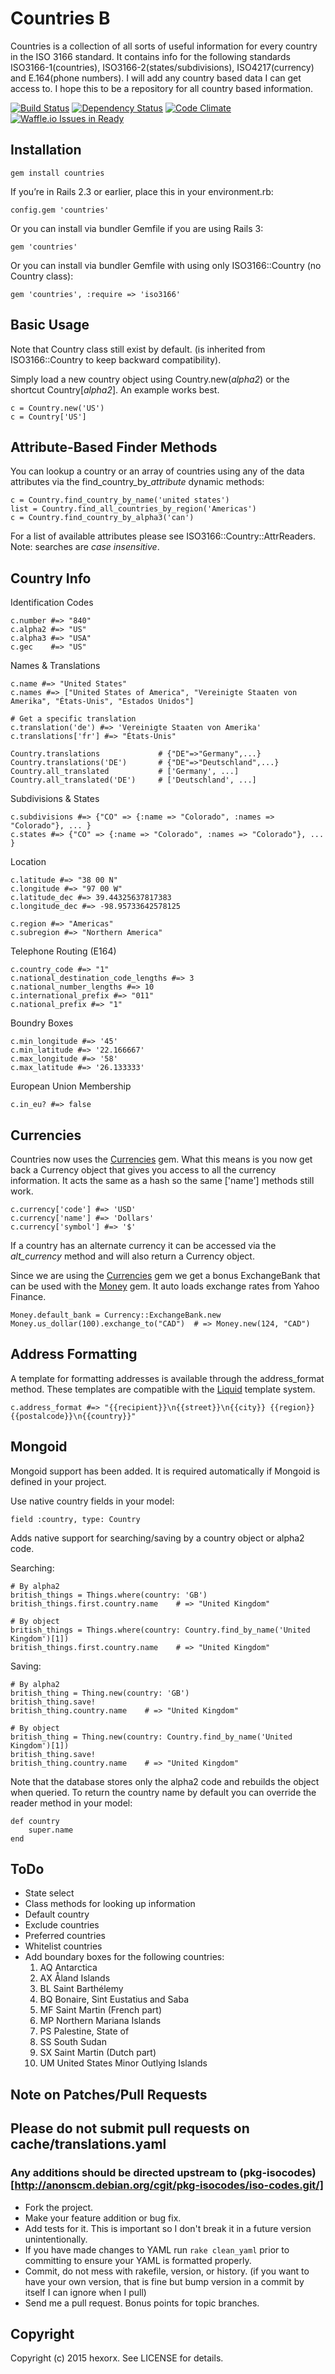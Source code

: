 Countries B
=========

Countries is a collection of all sorts of useful information for every country in the ISO 3166 standard. It contains info for the following standards ISO3166-1(countries), ISO3166-2(states/subdivisions), ISO4217(currency) and E.164(phone numbers). I will add any country based data I can get access to. I hope this to be a repository for all country based information.

[![Build Status](https://travis-ci.org/hexorx/countries.png)](https://travis-ci.org/hexorx/countries) [![Dependency Status](https://gemnasium.com/hexorx/countries.png)](https://gemnasium.com/hexorx/countries) [![Code Climate](https://codeclimate.com/github/hexorx/countries.png)](https://codeclimate.com/github/hexorx/countries) [![Waffle.io Issues in Ready](https://badge.waffle.io/hexorx/countries.png)](http://waffle.io/hexorx/countries)

Installation
------------

    gem install countries

If you’re in Rails 2.3 or earlier, place this in your environment.rb:

    config.gem 'countries'

Or you can install via bundler Gemfile if you are using Rails 3:

    gem 'countries'

Or you can install via bundler Gemfile with using only ISO3166::Country (no Country class):

    gem 'countries', :require => 'iso3166'

Basic Usage
-----------

Note that Country class still exist by default.
(is inherited from ISO3166::Country to keep backward compatibility).

Simply load a new country object using Country.new(*alpha2*) or the shortcut Country[*alpha2*]. An example  works best.

    c = Country.new('US')
    c = Country['US']

Attribute-Based Finder Methods
------------

You can lookup a country or an array of countries using any of the data attributes via the find\_country\_by_*attribute* dynamic methods:

    c = Country.find_country_by_name('united states')
    list = Country.find_all_countries_by_region('Americas')
    c = Country.find_country_by_alpha3('can')

For a list of available attributes please see ISO3166::Country::AttrReaders.
Note: searches are *case insensitive*.

Country Info
------------

  Identification Codes

    c.number #=> "840"
    c.alpha2 #=> "US"
    c.alpha3 #=> "USA"
    c.gec    #=> "US"

  Names & Translations

    c.name #=> "United States"
    c.names #=> ["United States of America", "Vereinigte Staaten von Amerika", "États-Unis", "Estados Unidos"]

    # Get a specific translation
    c.translation('de') #=> 'Vereinigte Staaten von Amerika'
    c.translations['fr'] #=> "États-Unis"

    Country.translations             # {"DE"=>"Germany",...}
    Country.translations('DE')       # {"DE"=>"Deutschland",...}
    Country.all_translated           # ['Germany', ...]
    Country.all_translated('DE')     # ['Deutschland', ...]

  Subdivisions & States

    c.subdivisions #=> {"CO" => {:name => "Colorado", :names => "Colorado"}, ... }
    c.states #=> {"CO" => {:name => "Colorado", :names => "Colorado"}, ... }

  Location

    c.latitude #=> "38 00 N"
    c.longitude #=> "97 00 W"
    c.latitude_dec #=> 39.44325637817383
    c.longitude_dec #=> -98.95733642578125

    c.region #=> "Americas"
    c.subregion #=> "Northern America"

  Telephone Routing (E164)

    c.country_code #=> "1"
    c.national_destination_code_lengths #=> 3
    c.national_number_lengths #=> 10
    c.international_prefix #=> "011"
    c.national_prefix #=> "1"

  Boundry Boxes

    c.min_longitude #=> '45'
    c.min_latitude #=> '22.166667'
    c.max_longitude #=> '58'
    c.max_latitude #=> '26.133333'

  European Union Membership

    c.in_eu? #=> false

Currencies
----------

Countries now uses the [Currencies][] gem. What this means is you now get back a Currency object that gives you access to all the currency information. It acts the same as a hash so the same ['name'] methods still work.

    c.currency['code'] #=> 'USD'
    c.currency['name'] #=> 'Dollars'
    c.currency['symbol'] #=> '$'

If a country has an alternate currency it can be accessed via the *alt_currency* method and will also return a Currency object.

Since we are using the [Currencies][] gem we get a bonus ExchangeBank that can be used with the [Money][] gem. It auto loads exchange rates from Yahoo Finance.

    Money.default_bank = Currency::ExchangeBank.new
    Money.us_dollar(100).exchange_to("CAD")  # => Money.new(124, "CAD")

Address Formatting
------------------

A template for formatting addresses is available through the address_format method. These templates are compatible with the [Liquid][] template system.

    c.address_format #=> "{{recipient}}\n{{street}}\n{{city}} {{region}} {{postalcode}}\n{{country}}"

Mongoid
-------

Mongoid support has been added. It is required automatically if Mongoid is defined in your project.

Use native country fields in your model:

    field :country, type: Country

Adds native support for searching/saving by a country object or alpha2 code.

Searching:

    # By alpha2
    british_things = Things.where(country: 'GB')
    british_things.first.country.name    # => "United Kingdom"

    # By object
    british_things = Things.where(country: Country.find_by_name('United Kingdom')[1])
    british_things.first.country.name    # => "United Kingdom"

Saving:

    # By alpha2
    british_thing = Thing.new(country: 'GB')
    british_thing.save!
    british_thing.country.name    # => "United Kingdom"

    # By object
    british_thing = Thing.new(country: Country.find_by_name('United Kingdom')[1])
    british_thing.save!
    british_thing.country.name    # => "United Kingdom"

Note that the database stores only the alpha2 code and rebuilds the object when queried. To return the country name by default you can override the reader method in your model:

    def country
        super.name
    end

ToDo
----

* State select
* Class methods for looking up information
* Default country
* Exclude countries
* Preferred countries
* Whitelist countries
* Add boundary boxes for the following countries:
  1. AQ Antarctica
  1. AX Åland Islands
  1. BL Saint Barthélemy
  1. BQ Bonaire, Sint Eustatius and Saba
  1. MF Saint Martin (French part)
  1. MP Northern Mariana Islands
  1. PS Palestine, State of
  1. SS South Sudan
  1. SX Saint Martin (Dutch part)
  1. UM United States Minor Outlying Islands

Note on Patches/Pull Requests
-----------------------------

## Please do not submit pull requests on cache/translations.yaml
### Any additions should be directed upstream to (pkg-isocodes)[http://anonscm.debian.org/cgit/pkg-isocodes/iso-codes.git/]

* Fork the project.
* Make your feature addition or bug fix.
* Add tests for it. This is important so I don't break it in a
  future version unintentionally.
* If you have made changes to YAML run ``` rake clean_yaml ``` prior to committing
to ensure your YAML is formatted properly.
* Commit, do not mess with rakefile, version, or history.
  (if you want to have your own version, that is fine but
   bump version in a commit by itself I can ignore when I pull)
* Send me a pull request. Bonus points for topic branches.

Copyright
---------

Copyright (c) 2015 hexorx. See LICENSE for details.


[Teliax]: http://teliax.com
[Centrex]: http://en.wikipedia.org/wiki/Centrex
[CommonDataHub]: http://commondatahub.com
[Currencies]: http://gemcutter.org/gems/currencies
[Money]: http://gemcutter.org/gems/money
[Liquid]: http://www.liquidmarkup.org/
[country_select]: https://github.com/stefanpenner/country_select
